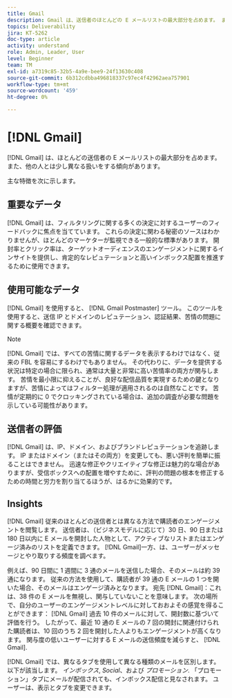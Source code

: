 ```yaml
---
title: Gmail
description: Gmail は、送信者のほとんどの E メールリストの最大部分を占めます。 また、他の人とは少し異なる扱いをする傾向があります。
topics: Deliverability
jira: KT-5262
doc-type: article
activity: understand
role: Admin, Leader, User
level: Beginner
team: TM
exl-id: a7319c85-32b5-4a9e-bee9-24f13630c408
source-git-commit: 6b312cdbba496818337c97ec4f42962aea757901
workflow-type: tm+mt
source-wordcount: '459'
ht-degree: 0%

---
```


# [!DNL Gmail]

[!DNL Gmail] は、ほとんどの送信者の E メールリストの最大部分を占めます。 また、他の人とは少し異なる扱いをする傾向があります。

主な特徴を次に示します。

## 重要なデータ

[!DNL Gmail] は、フィルタリングに関する多くの決定に対するユーザーのフィードバックに焦点を当てています。 これらの決定に関わる秘密のソースはわかりませんが、ほとんどのマーケターが監視できる一般的な標準があります。 開封率とクリック率は、ターゲットオーディエンスのエンゲージメントに関するインサイトを提供し、肯定的なレピュテーションと高いインボックス配置を推進するために使用できます。

## 使用可能なデータ

[!DNL Gmail] を使用すると、 [!DNL Gmail Postmaster] ツール。 このツールを使用すると、送信 IP とドメインのレピュテーション、認証結果、苦情の問題に関する概要を確認できます。

>[!NOTE]
>
>[!DNL Gmail] では、すべての苦情に関するデータを表示するわけではなく、従来の FBL を容易にするわけでもありません。 その代わりに、データを提供する状況は特定の場合に限られ、通常は大量と非常に高い苦情率の両方が関与します。 苦情を最小限に抑えることが、良好な配信品質を実現するための鍵となりますが、苦情によってはフィルター処理が適用されるのは自然なことです。 苦情が定期的に 0 でクロッキングされている場合は、追加の調査が必要な問題を示している可能性があります。

## 送信者の評価

[!DNL Gmail] は、IP、ドメイン、およびブランドレピュテーションを追跡します。 IP またはドメイン（またはその両方）を変更しても、悪い評判を簡単に振ることはできません。 迅速な修正やクリエイティブな修正は魅力的な場合がありますが、受信ボックスへの配置を増やすために、評判の問題の根本を修正するための時間と労力を割り当てるほうが、はるかに効果的です。

## Insights

[!DNL Gmail] 従来のほとんどの送信者とは異なる方法で購読者のエンゲージメントを閲覧します。 送信者は、（ビジネスモデルに応じて）30 日、90 日または 180 日以内に E メールを開封した人物として、アクティブなリストまたはエンゲージ済みのリストを定義できます。 [!DNL Gmail]一方、は、ユーザーがメッセージとやり取りする頻度を調べます。

例えば、90 日間に 1 週間に 3 通のメールを送信した場合、そのメールは約 39 通になります。 従来の方法を使用して、購読者が 39 通の E メールの 1 つを開いた場合、そのメールはエンゲージ済みとなります。 宛先 [!DNL Gmail]：これは、38 件の E メールを無視し、関与していないことを意味します。 次の場所で、自分のユーザーのエンゲージメントレベルに対しておおよその感覚を得ることができます： [!DNL Gmail] 過去 10 件のメールに対して、開封数に基づいて評価を行う。 したがって、最近 10 通の E メールの 7 回の開封に関連付けられた購読者は、10 回のうち 2 回を開封した人よりもエンゲージメントが高くなります。 関与度の低いユーザーに対する E メールの送信頻度を減らすと、 [!DNL Gmail].

[!DNL Gmail] では、異なるタブを使用して異なる種類のメールを区別します。 以下が該当します。 *インボックス*, *Social*、および *プロモーション*. 「プロモーション」タブにメールが配信されても、インボックス配信と見なされます。 ユーザーは、表示とタブを変更できます。
